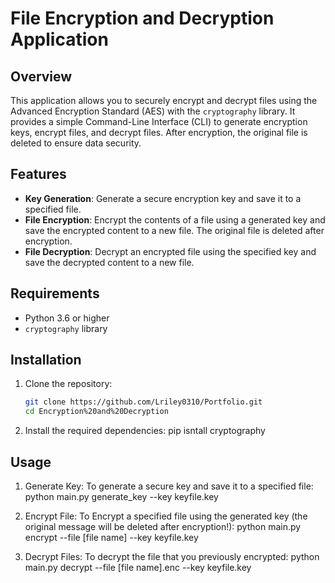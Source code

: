 # File Encryption and Decryption Application

## Overview
This application allows you to securely encrypt and decrypt files using the Advanced Encryption Standard (AES) with the `cryptography` library. It provides a simple Command-Line Interface (CLI) to generate encryption keys, encrypt files, and decrypt files. After encryption, the original file is deleted to ensure data security.

## Features
- **Key Generation**: Generate a secure encryption key and save it to a specified file.
- **File Encryption**: Encrypt the contents of a file using a generated key and save the encrypted content to a new file. The original file is deleted after encryption.
- **File Decryption**: Decrypt an encrypted file using the specified key and save the decrypted content to a new file.

## Requirements
- Python 3.6 or higher
- `cryptography` library

## Installation
1. Clone the repository:
   ```sh
   git clone https://github.com/Lriley0310/Portfolio.git
   cd Encryption%20and%20Decryption
2. Install the required dependencies:
    pip isntall cryptography

## Usage
1. Generate Key:
    To generate a secure key and save it to a specified file:
        python main.py generate_key --key keyfile.key

2. Encrypt File:
    To Encrypt a specified file using the generated key (the original message will be deleted after encryption!):
        python main.py encrypt --file [file name] --key keyfile.key
    
3. Decrypt Files:
    To decrypt the file that you previously encrypted:
        python main.py decrypt --file [file name].enc --key keyfile.key
